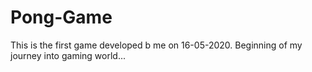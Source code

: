 # Pong-Game
This is the first game developed b me on 16-05-2020.
Beginning of my journey into gaming world...
